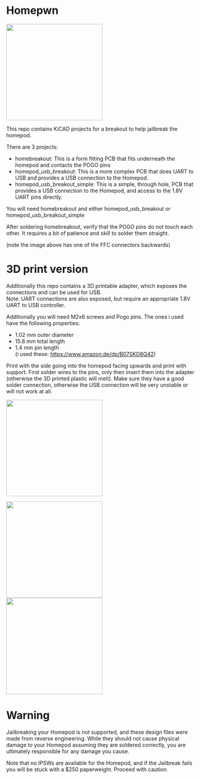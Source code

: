 # Homepwn

<img src="https://user-images.githubusercontent.com/74847054/112539452-65072300-8d87-11eb-8157-51a5241915a0.jpeg" height="256">

This repo contains KiCAD projects for a breakout to help jailbreak the homepod.

There are 3 projects:
- homebreakout: This is a form fitting PCB that fits underneath the homepod and contacts the POGO pins
- homepod_usb_breakout: This is a more complex PCB that does UART to USB and provides a USB connection to the Homepod.
- homepod_usb_breakout_simple: This is a simple, through hole, PCB that provides a USB connection to the Homepod, and access to the 1.8V UART pins directly.

You will need homebreakout and either homepod_usb_breakout or homepod_usb_breakout_simple

After soldering homebreakout, verify that the POGO pins do not touch each other. It requires a bit of patience and skill to solder them straight.

(note the image above has one of the FFC connectors backwards)

# 3D print version
Additionally this repo contains a 3D printable adapter, which exposes the connections and can be used for USB.  
Note: UART connections are also exposed, but require an appropriate 1.8V UART to USB controller.  

Additionally you will need M2x6 screws and Pogo pins.
The ones i used have the following properties:
- 1.02 mm outer diameter
- 15.8 mm total length
- 1.4  mm pin length  
(i used these: https://www.amazon.de/dp/B07SKD8Q42)

Print with the side going into the homepod facing upwards and print with support. First solder wires to the pins, only then insert them into the adapter (otherwise the 3D printed plastic will melt). Make sure they have a good solder connection, otherwise the USB connection will be very unstable or will not work at all.

<img src="https://github.com/tihmstar/homepwn/raw/main/homebreakout_3dprint/sideview.jpg" height=256>
<br>

<img src="https://github.com/tihmstar/homepwn/raw/main/homebreakout_3dprint/bottomview.jpg" height=256> <img src="https://github.com/tihmstar/homepwn/raw/main/homebreakout_3dprint/topview.jpg" height=256>


# Warning

Jailbreaking your Homepod is not supported, and these design files were made from reverse engineering. While they should not cause physical damage to your Homepod assuming they are soldered correctly, you are ultimately responsible for any damage you cause.

Note that no IPSWs are available for the Homepod, and if the Jailbreak fails you will be stuck with a $250 paperweight. Proceed with caution.
